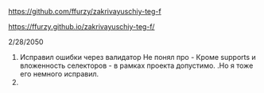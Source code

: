 https://github.com/ffurzy/zakrivayuschiy-teg-f


https://ffurzy.github.io/zakrivayuschiy-teg-f/


2/28/2050
1. Исправил ошибки через валидатор
Не понял про - Кроме supports  и вложенность селекторов - в рамках проекта допустимо. .Но я тоже его немного исправил. 
2. 